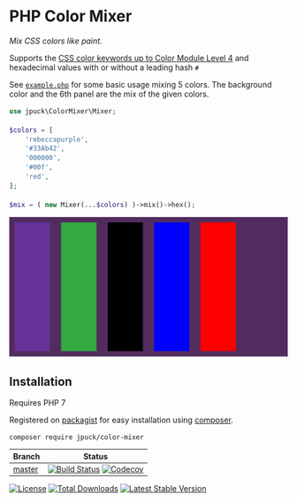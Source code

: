 # PHP Color Mixer

*Mix CSS colors like paint.*

Supports the [CSS color keywords up to Color Module Level 4][13] and
hexadecimal values with or without a leading hash `#`

See [`example.php`][4] for some basic usage mixing 5 colors.
The background color and the 6th panel are the mix of the given colors.

```php
use jpuck\ColorMixer\Mixer;

$colors = [
    'rebeccapurple',
    '#33Ab42',
    '000000',
    '#00f',
    'red',
];

$mix = ( new Mixer(...$colors) )->mix()->hex();
```

[![color output from example.php][14]][4]

## Installation

Requires PHP 7

Registered on [packagist][6] for easy installation using [composer][5].

    composer require jpuck/color-mixer

Branch      | Status
----------- | ------
[master][1] | [![Build Status][3]][2] [![Codecov][8]][7]

[![License][11]][10]
[![Total Downloads][12]][10]
[![Latest Stable Version][9]][10]

[1]:https://github.com/jpuck/color-mixer
[2]:https://travis-ci.org/jpuck/color-mixer
[3]:https://travis-ci.org/jpuck/color-mixer.svg?branch=master
[4]:./public/example.php
[5]:https://getcomposer.org/
[6]:https://packagist.org/packages/jpuck/color-mixer
[7]:https://codecov.io/gh/jpuck/color-mixer/branch/master
[8]:https://img.shields.io/codecov/c/github/jpuck/color-mixer/master.svg
[9]:https://poser.pugx.org/jpuck/color-mixer/v/stable
[10]:https://github.com/jpuck/avhost/releases/latest
[11]:https://poser.pugx.org/jpuck/color-mixer/license
[12]:https://img.shields.io/github/downloads/jpuck/color-mixer/total.svg
[13]:https://developer.mozilla.org/en-US/docs/Web/CSS/color_value#Color_keywords
[14]:./docs/images/example.png
